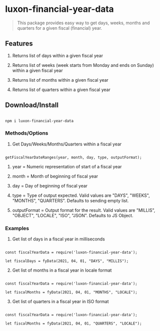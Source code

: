 
  

# luxon-financial-year-data

  

> This package provides easy way to get days, weeks, months and quarters for a given fiscal (financial) year.

  

## Features

  

1. Returns list of days within a given fiscal year

2. Returns list of weeks (week starts from Monday and ends on Sunday) within a given fiscal year

3. Returns list of months within a given fiscal year

4. Returns list of quarters within a given fiscal year

  

## Download/Install

```

npm i luxon-financial-year-data

```

### Methods/Options

  

1. Get Days/Weeks/Months/Quarters within a fiscal year

```

getFiscalYearDateRanges(year, month, day, type, outputFormat);

```

1. year = Numeric representation of start of a fiscal year

2. month = Month of beginning of fiscal year

3. day = Day of beginning of fiscal year

4. type = Type of output expected. Valid values are "DAYS", "WEEKS", "MONTHS", "QUARTERS". Defaults to sending empty list.

5. outputFormat = Output format for the result. Valid values are "MILLIS", "OBJECT", "LOCALE", "ISO", "JSON". Defaults to JS Object.

  

### Examples

  

1. Get list of days in a fiscal year in milliseconds

```

const fiscalYearData = require('luxon-financial-year-data');

let fiscalDays = fyData(2021, 04, 01, "DAYS", "MILLIS");

```

  

2. Get list of months in a fiscal year in locale format

```

const fiscalYearData = require('luxon-financial-year-data');

let fiscalMonths = fyData(2021, 04, 01, "MONTHS", "LOCALE");

```

  

3. Get list of quarters in a fiscal year in ISO format

```

const fiscalYearData = require('luxon-financial-year-data');

let fiscalMonths = fyData(2021, 04, 01, "QUARTERS", "LOCALE");

```
